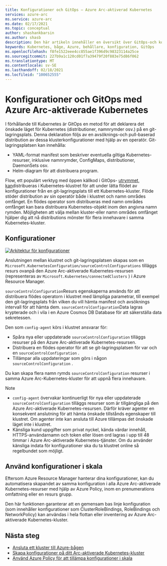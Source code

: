 ```yaml
---
title: Konfigurationer och GitOps – Azure Arc-aktiverad Kubernetes
services: azure-arc
ms.service: azure-arc
ms.date: 02/17/2021
ms.topic: conceptual
author: shashankbarsin
ms.author: shasb
description: Den här artikeln innehåller en översikt över GitOps-och konfigurations funktionerna i Azure Arc Enabled Kubernetes.
keywords: Kubernetes, båge, Azure, behållare, konfiguration, GitOps
ms.openlocfilehash: f8fe1522eee4cc855ae1f396d9c98323114a25ce
ms.sourcegitcommit: 227b9a1c120cd01f7a39479f20f883e75d86f062
ms.translationtype: MT
ms.contentlocale: sv-SE
ms.lasthandoff: 02/18/2021
ms.locfileid: "100652555"
---
```

# <a name="configurations-and-gitops-with-azure-arc-enabled-kubernetes"></a>Konfigurationer och GitOps med Azure Arc-aktiverade Kubernetes

I förhållande till Kubernetes är GitOps en metod för att deklarera det önskade läget för Kubernetes (distributioner, namnrymder osv.) på en git-lagringsplats. Denna deklaration följs av en avsöknings-och pull-baserad distribution av dessa klusterkonfigurationer med hjälp av en operatör. Git-lagringsplatsen kan innehålla:
* YAML-format manifest som beskriver eventuella giltiga Kubernetes-resurser, inklusive namnrymder, ConfigMaps, distributioner, DaemonSets osv.
* Helm-diagram för att distribuera program.

Flow, ett populärt verktyg med öppen källkod i GitOps- [utrymmet, kan](https://docs.fluxcd.io/)distribueras i Kubernetes-klustret för att under lätta flödet av konfigurationer från en git-lagringsplats till ett Kubernetes-kluster. Flöde stöder distribution av sin operatör både i klustret och namn områdes omfånget. En flödes operator som distribueras med namn områdes omfånget kan bara distribuera Kubernetes-objekt inom den angivna namn rymden. Möjligheten att välja mellan kluster-eller namn områdes omfånget hjälper dig att nå distributions mönster för flera innehavare i samma Kubernetes-kluster.

## <a name="configurations"></a>Konfigurationer

[![Arkitektur ](./media/conceptual-configurations.png) för konfigurationer](./media/conceptual-configurations.png#lightbox)

Anslutningen mellan klustret och git-lagringsplatsen skapas som en `Microsoft.KubernetesConfiguration/sourceControlConfigurations` tilläggs resurs ovanpå den Azure Arc-aktiverade Kubernetes-resursen (representeras av `Microsoft.Kubernetes/connectedClusters` ) i Azure Resource Manager. 

`sourceControlConfiguration`Resurs egenskaperna används för att distribuera flödes operatorn i klustret med lämpliga parametrar, till exempel den git-lagringsplats från vilken du vill hämta manifest och avsöknings intervall för att hämta dem. `sourceControlConfiguration`Data lagras krypterade och i vila i en Azure Cosmos DB Database för att säkerställa data sekretessen.

Den som `config-agent` körs i klustret ansvarar för:
* Spåra nya eller uppdaterade `sourceControlConfiguration` tilläggs resurser på den Azure Arc-aktiverade Kubernetes-resursen.
* Distribuera en flödes operator för att se git-lagringsplatsen för var och en `sourceControlConfiguration` .
* Tillämpar alla uppdateringar som görs i någon `sourceControlConfiguration` . 

Du kan skapa flera namn rymds `sourceControlConfiguration` resurser i samma Azure Arc-Kubernetes-kluster för att uppnå flera innehavare.

> [!NOTE]
> * `config-agent` övervakar kontinuerligt för nya eller uppdaterade `sourceControlConfiguration` tilläggs resurser som är tillgängliga på den Azure Arc-aktiverade Kubernetes-resursen. Därför kräver agenter en konsekvent anslutning för att hämta önskade tillstånds egenskaper till klustret. Om agenter inte kan ansluta till Azure tillämpas det önskade läget inte i klustret.
> * Känsliga kund uppgifter som privat nyckel, kända värdar innehåll, HTTPS-användarnamn och token eller lösen ord lagras i upp till 48 timmar i Azure Arc-aktiverade Kubernetes-tjänster. Om du använder känsliga indata för konfigurationer ska du ta klustret online så regelbundet som möjligt.

## <a name="apply-configurations-at-scale"></a>Använd konfigurationer i skala

Eftersom Azure Resource Manager hanterar dina konfigurationer, kan du automatisera skapandet av samma konfiguration i alla Azure Arc-aktiverade Kubernetes-resurser med hjälp av Azure Policy, inom en prenumerations omfattning eller en resurs grupp. 

Den här funktionen garanterar att en gemensam bas linje konfiguration (som innehåller konfigurationer som ClusterRoleBindings, RoleBindings och NetworkPolicy) kan användas i hela flottan eller inventering av Azure Arc-aktiverade Kubernetes-kluster.

## <a name="next-steps"></a>Nästa steg

* [Ansluta ett kluster till Azure-bågen](./connect-cluster.md)
* [Skapa konfigurationer på ditt Arc-aktiverade Kubernetes-kluster](./use-gitops-connected-cluster.md)
* [Använd Azure Policy för att tillämpa konfigurationer i skala](./use-azure-policy.md)